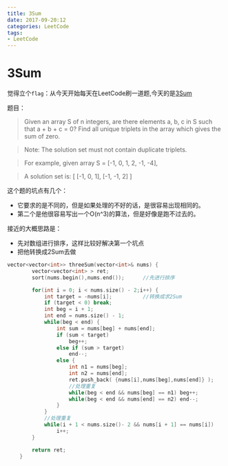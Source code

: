 ```yaml
---
title: 3Sum
date: 2017-09-20:12
categories: LeetCode
tags:
- LeetCode
---
```


# 3Sum

觉得立个`flag`：从今天开始每天在LeetCode刷一道题,今天的是[3Sum](https://leetcode.com/problems/3sum/description/)

题目：

> Given an array S of n integers, are there elements a, b, c in S such that a + b + c = 0? Find all unique triplets in the array which gives the sum of zero.

> Note: The solution set must not contain duplicate triplets.

> For example, given array S = [-1, 0, 1, 2, -1, -4],

> A solution set is:
[
  [-1, 0, 1],
  [-1, -1, 2]
]

这个题的坑点有几个：

- 它要求的是不同的，但是如果处理的不好的话，是很容易出现相同的。
- 第二个是他很容易写出一个O(n^3)的算法，但是好像是跑不过去的。

接近的大概思路是：

- 先对数组进行排序，这样比较好解决第一个坑点
- 把他转换成2Sum去做

```c++
vector<vector<int>> threeSum(vector<int>& nums) {
        vector<vector<int> > ret;
        sort(nums.begin(),nums.end());      //先进行排序

        for(int i = 0; i < nums.size() - 2;i++) {
            int target = -nums[i];          //转换成求2Sum
            if (target < 0) break;
            int beg = i + 1;
            int end = nums.size() - 1;
            while(beg < end) {
                int sum = nums[beg] + nums[end];
                if (sum < target)
                    beg++;
                else if (sum > target)
                    end--;
                else {
                    int n1 = nums[beg];
                    int n2 = nums[end];
                    ret.push_back( {nums[i],nums[beg],nums[end]} );
                    //处理重复
                    while(beg < end && nums[beg] == n1) beg++;
                    while(beg < end && nums[end] == n2) end--;
                }
            }
            //处理重复
            while(i + 1 < nums.size()- 2 && nums[i + 1] == nums[i])
                i++;
        }

        return ret;
    }
```
